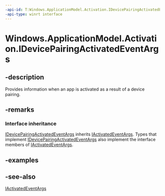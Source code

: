 ```yaml
---
-api-id: T:Windows.ApplicationModel.Activation.IDevicePairingActivatedEventArgs
-api-type: winrt interface
---
```


<!-- Interface syntax.
public interface IDevicePairingActivatedEventArgs : Windows.ApplicationModel.Activation.IActivatedEventArgs
-->

# Windows.ApplicationModel.Activation.IDevicePairingActivatedEventArgs

## -description
Provides information when an app is activated as a result of a device pairing.

## -remarks
### Interface inheritance

[IDevicePairingActivatedEventArgs](idevicepairingactivatedeventargs.md) inherits [IActivatedEventArgs](iactivatedeventargs.md). Types that implement [IDevicePairingActivatedEventArgs](idevicepairingactivatedeventargs.md) also implement the interface members of [IActivatedEventArgs](iactivatedeventargs.md).

## -examples

## -see-also
[IActivatedEventArgs](iactivatedeventargs.md)